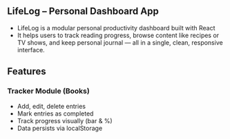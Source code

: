 ## LifeLog – Personal Dashboard App
- LifeLog is a modular personal productivity dashboard built with React
- It helps users to track reading progress, browse content like recipes or TV shows, and keep personal journal  — all in a single, clean, responsive interface.

## Features
### Tracker Module (Books)
- Add, edit, delete entries
- Mark entries as completed
- Track progress visually (bar & %)
- Data persists via localStorage
